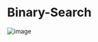 # Binary-Search
![image](https://github.com/user-attachments/assets/eeb30adc-fcd8-4c69-809b-85b1c5129baf)
